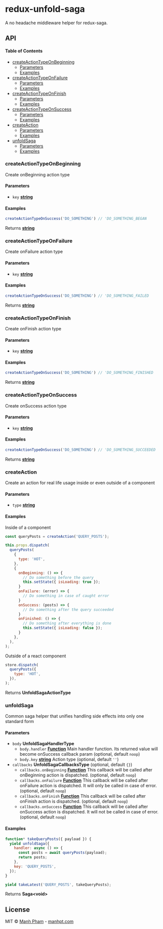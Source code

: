 # redux-unfold-saga

A no headache middleware helper for redux-saga.

## API

<!-- Generated by documentation.js. Update this documentation by updating the source code. -->

#### Table of Contents

-   [createActionTypeOnBeginning](#createactiontypeonbeginning)
    -   [Parameters](#parameters)
    -   [Examples](#examples)
-   [createActionTypeOnFailure](#createactiontypeonfailure)
    -   [Parameters](#parameters-1)
    -   [Examples](#examples-1)
-   [createActionTypeOnFinish](#createactiontypeonfinish)
    -   [Parameters](#parameters-2)
    -   [Examples](#examples-2)
-   [createActionTypeOnSuccess](#createactiontypeonsuccess)
    -   [Parameters](#parameters-3)
    -   [Examples](#examples-3)
-   [createAction](#createaction)
    -   [Parameters](#parameters-4)
    -   [Examples](#examples-4)
-   [unfoldSaga](#unfoldsaga)
    -   [Parameters](#parameters-5)
    -   [Examples](#examples-5)

### createActionTypeOnBeginning

Create onBeginning action type

#### Parameters

-   `key` **[string](https://developer.mozilla.org/docs/Web/JavaScript/Reference/Global_Objects/String)** 

#### Examples

```javascript
createActionTypeOnSuccess('DO_SOMETHING') // 'DO_SOMETHING_BEGAN
```

Returns **[string](https://developer.mozilla.org/docs/Web/JavaScript/Reference/Global_Objects/String)** 

### createActionTypeOnFailure

Create onFailure action type

#### Parameters

-   `key` **[string](https://developer.mozilla.org/docs/Web/JavaScript/Reference/Global_Objects/String)** 

#### Examples

```javascript
createActionTypeOnSuccess('DO_SOMETHING') // 'DO_SOMETHING_FAILED
```

Returns **[string](https://developer.mozilla.org/docs/Web/JavaScript/Reference/Global_Objects/String)** 

### createActionTypeOnFinish

Create onFinish action type

#### Parameters

-   `key` **[string](https://developer.mozilla.org/docs/Web/JavaScript/Reference/Global_Objects/String)** 

#### Examples

```javascript
createActionTypeOnSuccess('DO_SOMETHING') // 'DO_SOMETHING_FINISHED
```

Returns **[string](https://developer.mozilla.org/docs/Web/JavaScript/Reference/Global_Objects/String)** 

### createActionTypeOnSuccess

Create onSuccess action type

#### Parameters

-   `key` **[string](https://developer.mozilla.org/docs/Web/JavaScript/Reference/Global_Objects/String)** 

#### Examples

```javascript
createActionTypeOnSuccess('DO_SOMETHING') // 'DO_SOMETHING_SUCCEEDED
```

Returns **[string](https://developer.mozilla.org/docs/Web/JavaScript/Reference/Global_Objects/String)** 

### createAction

Create an action for real life usage inside or even outside of a component

#### Parameters

-   `type` **[string](https://developer.mozilla.org/docs/Web/JavaScript/Reference/Global_Objects/String)** 

#### Examples

Inside of a component


```javascript
const queryPosts = createAction('QUERY_POSTS');

this.props.dispatch(
  queryPosts(
    {
      type: 'HOT',
    },
    {
      onBeginning: () => {
        // Do something before the query
        this.setState({ isLoading: true });
      }
      onFailure: (error) => {
        // Do something in case of caught error
      }
      onSuccess: (posts) => {
        // Do something after the query succeeded
      }
      onFinished: () => {
        // Do something after everything is done
        this.setState({ isLoading: false });
      }
    },
  ),
);
```

Outside of a react component


```javascript
store.dispatch(
  queryPosts({
    type: 'HOT',
  }),
);
```

Returns **UnfoldSagaActionType** 

### unfoldSaga

Common saga helper that unifies handling side effects into only one standard form

#### Parameters

-   `body` **UnfoldSagaHandlerType** 
    -   `body.handler` **[Function](https://developer.mozilla.org/docs/Web/JavaScript/Reference/Statements/function)** Main handler function. Its returned value will become onSuccess callback param (optional, default `noop`)
    -   `body.key` **[string](https://developer.mozilla.org/docs/Web/JavaScript/Reference/Global_Objects/String)** Action type (optional, default `''`)
-   `callbacks` **UnfoldSagaCallbacksType**  (optional, default `{}`)
    -   `callbacks.onBeginning` **[Function](https://developer.mozilla.org/docs/Web/JavaScript/Reference/Statements/function)** This callback will be called after onBeginning action is dispatched. (optional, default `noop`)
    -   `callbacks.onFailure` **[Function](https://developer.mozilla.org/docs/Web/JavaScript/Reference/Statements/function)** This callback will be called after onFailure action is dispatched. It will only be called in case of error. (optional, default `noop`)
    -   `callbacks.onFinish` **[Function](https://developer.mozilla.org/docs/Web/JavaScript/Reference/Statements/function)** This callback will be called after onFinish action is dispatched. (optional, default `noop`)
    -   `callbacks.onSuccess` **[Function](https://developer.mozilla.org/docs/Web/JavaScript/Reference/Statements/function)** This callback will be called after onSuccess action is dispatched. It will not be called in case of error. (optional, default `noop`)

#### Examples

```javascript
function* takeQueryPosts({ payload }) {
  yield unfoldSaga({
    handler: async () => {
      const posts = await queryPosts(payload);
      return posts;
    },
    key: 'QUERY_POSTS',
  });
}

yield takeLatest('QUERY_POSTS', takeQueryPosts);
```

Returns **Saga&lt;void>** 

## License

MIT © [Manh Pham](https://github.com/manhhailua) - [manhpt.com](https://manhpt.com)
